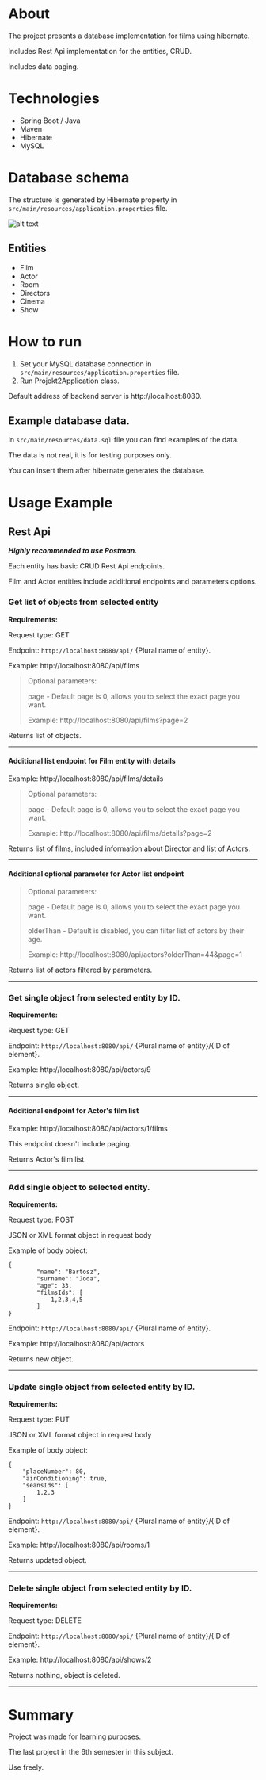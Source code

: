 # About

The project presents a database implementation for films using hibernate.

Includes Rest Api implementation for the entities, CRUD.

Includes data paging.

# Technologies

- Spring Boot / Java
- Maven
- Hibernate
- MySQL

# Database schema

The structure is generated by Hibernate property in ```src/main/resources/application.properties``` file.

![alt text](readme-elements/database_schema.PNG)

## Entities

- Film
- Actor
- Room
- Directors
- Cinema
- Show

# How to run

1. Set your MySQL database connection in ```src/main/resources/application.properties``` file.
2. Run Projekt2Application class.

Default address of backend server is http://localhost:8080.

## Example database data.

In ```src/main/resources/data.sql``` file you can find examples of the data.

The data is not real, it is for testing purposes only.

You can insert them after hibernate generates the database.

# Usage Example

## Rest Api

***Highly recommended to use Postman.***

Each entity has basic CRUD Rest Api endpoints.

Film and Actor entities include additional endpoints and parameters options.

### Get list of objects from selected entity

**Requirements:**

Request type: GET

Endpoint: ```http://localhost:8080/api/``` {Plural name of entity}.

Example: http://localhost:8080/api/films

> Optional parameters:
>
> page - Default page is 0, allows you to select the exact page you want.
>
> Example: http://localhost:8080/api/films?page=2

Returns list of objects.

---

#### Additional list endpoint for Film entity with details

Example: http://localhost:8080/api/films/details

> Optional parameters:
>
> page - Default page is 0, allows you to select the exact page you want.
>
> Example: http://localhost:8080/api/films/details?page=2

Returns list of films, included information about Director and list of Actors.

---

#### Additional optional parameter for Actor list endpoint

> Optional parameters:
>
> page - Default page is 0, allows you to select the exact page you want.
>
> olderThan - Default is disabled, you can filter list of actors by their age.
>
> Example: http://localhost:8080/api/actors?olderThan=44&page=1

Returns list of actors filtered by parameters.

---

### Get single object from selected entity by ID.

**Requirements:**

Request type: GET

Endpoint: ```http://localhost:8080/api/``` {Plural name of entity}/{ID of element}.

Example: http://localhost:8080/api/actors/9

Returns single object.

---

#### Additional endpoint for Actor's film list

Example: http://localhost:8080/api/actors/1/films

This endpoint doesn't include paging.

Returns Actor's film list.

---

### Add single object to selected entity.

**Requirements:**

Request type: POST

JSON or XML format object in request body

Example of body object:

```
{
        "name": "Bartosz",
        "surname": "Joda",
        "age": 33,
        "filmsIds": [
            1,2,3,4,5
        ]
}
```

Endpoint: ```http://localhost:8080/api/``` {Plural name of entity}.

Example: http://localhost:8080/api/actors

Returns new object.

---

### Update single object from selected entity by ID.

**Requirements:**

Request type: PUT

JSON or XML format object in request body

Example of body object:

```
{
    "placeNumber": 80,
    "airConditioning": true,
    "seansIds": [
        1,2,3
    ]
}
```

Endpoint: ```http://localhost:8080/api/``` {Plural name of entity}/{ID of element}.

Example: http://localhost:8080/api/rooms/1

Returns updated object.

---

### Delete single object from selected entity by ID.

**Requirements:**

Request type: DELETE

Endpoint: ```http://localhost:8080/api/``` {Plural name of entity}/{ID of element}.

Example: http://localhost:8080/api/shows/2

Returns nothing, object is deleted.

---

# Summary

Project was made for learning purposes.

The last project in the 6th semester in this subject.

Use freely.
